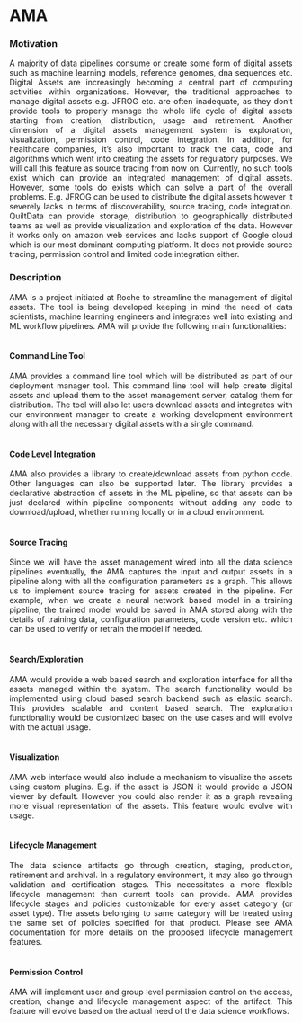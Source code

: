 # AMA

### Motivation
<div style="text-align: justify">
A majority of data pipelines consume or create some form of digital assets such as machine learning models, reference genomes, 
dna sequences etc. Digital Assets are increasingly becoming a central part of computing  activities within organizations. 
However, the traditional approaches to manage digital assets e.g. JFROG etc. are often inadequate, as they don’t provide 
tools to properly manage the whole life cycle of digital assets starting from creation, distribution, usage and retirement. Another 
dimension of a digital assets management system is exploration, visualization, permission control, code integration. 
In addition, for healthcare companies, it’s also important to track the data, code and algorithms which went into creating the assets 
for regulatory purposes. We will call this feature as source tracing from now on. Currently, no such tools exist which can provide an integrated 
management of digital assets. However, some tools do exists which can solve a part of the overall  problems. E.g. JFROG can be used to distribute 
the digital assets however it severely lacks in terms of discoverability, source tracing, code integration. QuiltData can provide storage, 
distribution to geographically distributed teams as well as provide visualization and exploration of the data. 
However it works only on amazon web services and lacks support of Google cloud which is our most dominant computing platform. 
It does not provide source tracing, permission control and limited code integration either.
</div>


### Description
<div style="text-align: justify">
AMA is a project initiated at Roche to streamline the management of digital assets. 
The tool is being developed keeping in mind the need of data scientists, machine learning engineers and integrates well into existing and ML workflow 
pipelines. AMA will provide the following main functionalities:
</div>

<br>

#### Command Line Tool
<div style="text-align: justify">
AMA provides a command line tool which will be distributed as part of our deployment manager tool. 
This command line tool will help create digital assets and upload them to the asset management server, catalog them for distribution. 
The tool will also let users download assets and integrates with our environment manager to create a working development environment along with all the necessary digital 
assets with a single command.
</div>

<br>

#### Code Level Integration
<div style="text-align: justify">
AMA also provides a library to create/download assets from python code. Other languages can also be supported later. The library provides a 
declarative abstraction of assets in the ML pipeline, so that assets can be just declared within pipeline components 
without adding any code to download/upload, whether running locally or in a cloud environment.
</div>

<br>

#### Source Tracing
<div style="text-align: justify">
Since we will have the asset management wired into all the data science pipelines eventually, the AMA captures the input and output assets in a 
pipeline along with all the configuration parameters as a graph. This allows us to implement source tracing for assets created in the pipeline. 
For example, when we create a neural network based model in a training pipeline, the trained model would be saved in AMA 
stored along with the details of training data, configuration parameters, code version etc. which can be used to verify or retrain the model if needed. 
</div>

<br>

#### Search/Exploration
<div style="text-align: justify">
AMA would provide a web based search and exploration interface for all the assets managed within the system. The search functionality would be implemented 
using cloud based search backend such as elastic search. This provides scalable and content based search. The exploration functionality would be 
customized based on the use cases and will evolve with the actual usage.
</div>

<br>

#### Visualization
<div style="text-align: justify">
AMA web interface would also include a mechanism to visualize the assets using custom plugins. E.g. if the asset is JSON it would provide  a JSON viewer by default. 
However you could also render it as a graph revealing more visual representation of the assets. This feature would evolve with usage.
</div>

<br>

#### Lifecycle Management
<div style="text-align: justify">
The data science artifacts go through creation, staging, production, retirement and archival. In a regulatory environment, it may also go through 
validation and certification stages. This necessitates a more flexible lifecycle management than current tools can provide. 
AMA provides lifecycle stages and policies customizable for every asset category (or asset type). 
The assets belonging to same category will be treated using the same set of policies specified for that product. 
Please see AMA documentation for more details on the proposed lifecycle management features.
</div>

<br>

#### Permission  Control
<div style="text-align: justify">
AMA will implement user and group level permission control on the access, creation, change and lifecycle management aspect of the artifact. 
This feature will evolve based on the actual need of the data science workflows.
</div>

<br>

